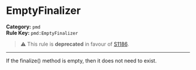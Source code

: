 # EmptyFinalizer
**Category:** `pmd`<br/>
**Rule Key:** `pmd:EmptyFinalizer`<br/>
> :warning: This rule is **deprecated** in favour of [S1186](https://rules.sonarsource.com/java/RSPEC-1186).

-----

<p>If the finalize() method is empty, then it does not need to exist.</p>
